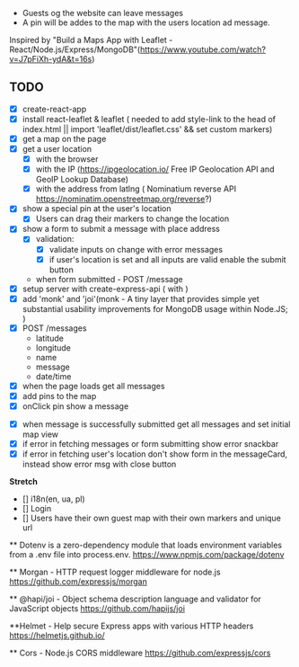 - Guests og the website can leave messages
- A pin will be addes to the map with the users location ad message.

Inspired by "Build a Maps App with Leaflet - React/Node.js/Express/MongoDB"(https://www.youtube.com/watch?v=J7pFiXh-ydA&t=16s)

## TODO

- [x] create-react-app
- [x] install react-leaflet & leaflet ( needed to add style-link to the head of index.html || import 'leaflet/dist/leaflet.css' && set custom markers)
- [x] get a map on the page
- [x] get a user location
  - [x] with the browser
  - [x] with the IP (https://ipgeolocation.io/ Free IP Geolocation API and GeoIP Lookup Database)
  * [x] with the address from latlng ( Nominatium reverse API https://nominatim.openstreetmap.org/reverse?)
- [x] show a special pin at the user's location
  - [x] Users can drag their markers to change the location
- [x] show a form to submit a message with place address
  - [x] validation:
    - [x] validate inputs on change with error messages
    - [x] if user's location is set and all inputs are valid enable the submit button
  * when form submitted - POST /message
- [x] setup server with create-express-api ( with )
- [x] add 'monk' and 'joi'(monk - A tiny layer that provides simple yet substantial usability improvements for MongoDB usage within Node.JS; )
- [x] POST /messages
  - latitude
  - longitude
  - name
  - message
  - date/time
- [x] when the page loads get all messages
- [x] add pins to the map
- [x] onClick pin show a message

* [x] when message is successfully submitted get all messages and set initial map view
* [x] if error in fetching messages or form submitting show error snackbar
* [x] if error in fetching user's location don't show form in the messageCard, instead show error msg with close button

**Stretch**

- [] i18n(en, ua, pl)
- [] Login
- [] Users have their own guest map with their own markers and unique url

\*\* Dotenv is a zero-dependency module that loads environment variables from a .env file into process.env. https://www.npmjs.com/package/dotenv

\*\* Morgan - HTTP request logger middleware for node.js https://github.com/expressjs/morgan

\*\* @hapi/joi - Object schema description language and validator for JavaScript objects https://github.com/hapijs/joi

\*\*Helmet - Help secure Express apps with various HTTP headers https://helmetjs.github.io/

\*\* Cors - Node.js CORS middleware https://github.com/expressjs/cors
